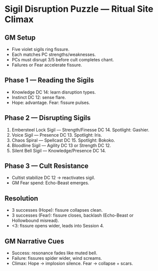 # Sigil Disruption Puzzle — Ritual Site Climax

## GM Setup
- Five violet sigils ring fissure.  
- Each matches PC strengths/weaknesses.  
- PCs must disrupt 3/5 before cult completes chant.  
- Failures or Fear accelerate fissure.

## Phase 1 — Reading the Sigils
- Knowledge DC 14: learn disruption types.  
- Instinct DC 12: sense flare.  
- Hope: advantage. Fear: fissure pulses.

## Phase 2 — Disrupting Sigils
1. Embersteel Lock Sigil — Strength/Finesse DC 14. Spotlight: Gashier.
2. Voice Sigil — Presence DC 13. Spotlight: Iris.
3. Chaos Spiral — Spellcast DC 15. Spotlight: Bokoko.
4. Bloodline Sigil — Agility DC 13 or Strength DC 12.
5. Silent Bell Sigil — Knowledge/Presence DC 14.

## Phase 3 — Cult Resistance
- Cultist stabilize DC 12 → reactivates sigil.  
- GM Fear spend: Echo-Beast emerges.

## Resolution
- 3 successes (Hope): fissure collapses clean.  
- 3 successes (Fear): fissure closes, backlash (Echo-Beast or Hollowbound misread).  
- <3: fissure opens wider, leads into Session 4.

## GM Narrative Cues
- Success: resonance fades like muted bell.  
- Failure: fissures spider wider, wind screams.  
- Climax: Hope → implosion silence. Fear → collapse + scars.
